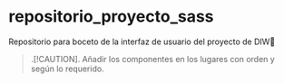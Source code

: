 # repositorio_proyecto_sass
Repositorio para boceto de la interfaz de usuario del proyecto de DIW🎇
> .[!CAUTION].
> Añadir los componentes en los lugares con orden y según lo requerido.
